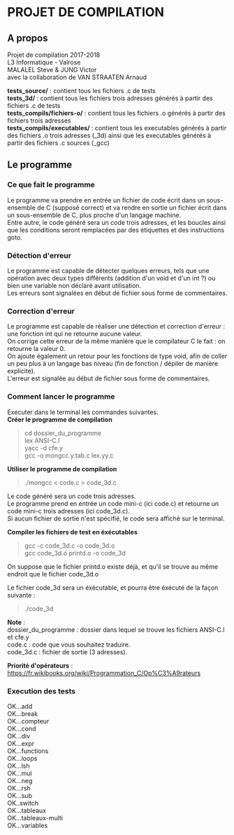 # PROJET DE COMPILATION
## A propos
Projet de compilation 2017-2018  
L3 Informatique - Valrose  
MALALEL Steve & JUNG Victor  
avec la collaboration de VAN STRAATEN Arnaud  
  
**tests_source/** : contient tous les fichiers .c de tests  
**tests_3d/** : contient tous les fichiers trois adresses générés à partir des fichiers .c de tests  
**tests_compils/fichiers-o/** : contient tous les fichiers .o générés à partir des fichiers trois adresses  
**tests_compils/executables/** : contient tous les executables générés à partir des fichiers .o trois adresses (\_3d) ainsi que les executables générés à partir des fichiers .c sources (\_gcc)  
  
## Le programme
### Ce que fait le programme
Le programme va prendre en entrée un fichier de code écrit dans un sous-ensemble de C (supposé correct) et va rendre en sortie un fichier écrit dans un sous-ensemble de C, plus proche d'un langage machine.  
Entre autre, le code généré sera un code trois adresses, et les boucles ainsi que les conditions seront remplacées par des étiquettes et des instructions goto.  
  
### Détection d'erreur
Le programme est capable de détecter quelques erreurs, tels que une opération avec deux types différents (addition d'un void et d'un int ?) ou bien une variable non déclaré avant utilisation.  
Les erreurs sont signalées en début de fichier sous forme de commentaires.  

### Correction d'erreur  
Le programme est capable de réaliser une détection et correction d'erreur : une fonction int qui ne retourne aucune valeur.  
On corrige cette erreur de la même manière que le compilateur C le fait : on retourne la valeur 0.  
On ajoute également un retour pour les fonctions de type void, afin de coller un peu plus à un langage bas niveau (fin de fonction / dépiler de manière explicite).  
L'erreur est signalée au début de fichier sous forme de commentaires.  
  
### Comment lancer le programme
Executer dans le terminal les commandes suivantes.  
**Créer le programme de compilation**  
> cd dossier_du_programme  
> lex ANSI-C.l  
> yacc -d cfe.y  
> gcc -o mongcc y.tab.c lex.yy.c  
  
**Utiliser le programme de compilation**
> ./mongcc < code.c > code_3d.c  

Le code généré sera un code trois adresses.  
Le programme prend en entrée un code mini-c (ici code.c) et retourne un code mini-c trois adresses (ici code_3d.c).  
Si aucun fichier de sortie n'est spécifié, le code sera affiché sur le terminal.  

**Compiler les fichiers de test en éxécutables**
> gcc -c code_3d.c -o code_3d.o  
> gcc code_3d.o printd.o -o code_3d  

On suppose que le fichier printd.o existe déjà, et qu'il se trouve au même endroit que le fichier code_3d.o  
  
Le fichier code_3d sera un éxécutable, et pourra être éxécuté de la façon suivante :  
> ./code_3d  

**Note** :  
dossier_du_programme : dossier dans lequel se trouve les fichiers ANSI-C.l et cfe.y  
code.c : code que vous souhaitez traduire.  
code_3d.c : fichier de sortie (3 adresses).  

**Priorité d'opérateurs** : https://fr.wikibooks.org/wiki/Programmation_C/Op%C3%A9rateurs

### Execution des tests
OK...add  
OK...break  
OK...compteur  
OK...cond  
OK...div  
OK...expr  
OK...functions  
OK...loops  
OK...lsh  
OK...mul  
OK...neg  
OK...rsh  
OK...sub  
OK..switch  
OK...tableaux  
OK...tableaux-multi  
OK...variables  
